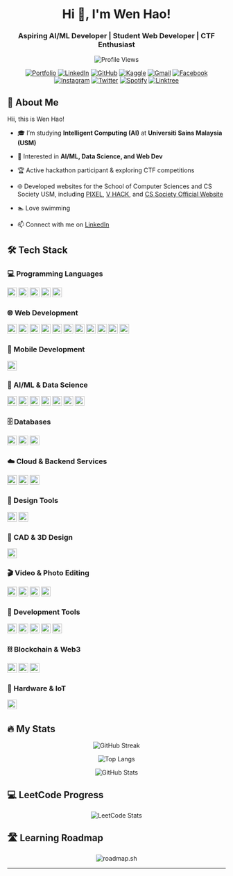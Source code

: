 <!-- Header -->
<div align="center">
  <h1>Hi 👋, I'm Wen Hao!</h1>
  <h3>Aspiring AI/ML Developer | Student Web Developer | CTF Enthusiast</h3>
</div>

<div align="center">
  
![Profile Views](https://komarev.com/ghpvc/?username=wenhao1223&color=dc143c&style=for-the-badge)

[![Portfolio](https://img.shields.io/badge/Portfolio-543DE0?style=for-the-badge&logo=About.me&logoColor=white)](https://wenhao1223.github.io/WenHao1223)
[![LinkedIn](https://img.shields.io/badge/LinkedIn-0077B5?style=for-the-badge&logo=linkedin&logoColor=white)](https://www.linkedin.com/in/wenhao1223/)
[![GitHub](https://img.shields.io/badge/GitHub-100000?style=for-the-badge&logo=github&logoColor=white)](https://github.com/WenHao1223)
[![Kaggle](https://img.shields.io/badge/Kaggle-20BEFF?style=for-the-badge&logo=Kaggle&logoColor=white)](https://www.kaggle.com/wenhao1223)
[![Gmail](https://img.shields.io/badge/Gmail-D14836?style=for-the-badge&logo=gmail&logoColor=white)](mailto:wenhaojshs@gmail.com)
[![Facebook](https://img.shields.io/badge/Facebook-1877F2?style=for-the-badge&logo=facebook&logoColor=white)](https://www.facebook.com/WenHao1223)
[![Instagram](https://img.shields.io/badge/Instagram-E4405F?style=for-the-badge&logo=instagram&logoColor=white)](https://www.instagram.com/limwenhao1223/)
[![Twitter](https://img.shields.io/badge/Twitter-1DA1F2?style=for-the-badge&logo=x&logoColor=white)](https://twitter.com/Hao1223Wen)
[![Spotify](https://img.shields.io/badge/Spotify-1DB954?style=for-the-badge&logo=spotify&logoColor=white)](https://open.spotify.com/user/31oii3r7gmfjpzqelwlyrlm2owta)
[![Linktree](https://img.shields.io/badge/Linktree-000000?style=for-the-badge&logo=Linktree&logoColor=white)](https://linktr.ee/wenhao1223)

</div>

## 👋 About Me

Hii, this is Wen Hao!

- 🎓 I’m studying **Intelligent Computing (AI)** at **Universiti Sains Malaysia (USM)**

- 🤖 Interested in **AI/ML, Data Science, and Web Dev**

- 🏆 Active hackathon participant & exploring CTF competitions

- 🌐 Developed websites for the School of Computer Sciences and CS Society USM, including [PIXEL](https://pixelusm.com/), [V HACK](https://vhackusm.com/), and [CS Society Official Website](https://cssocietyusm.com/)

- 🏊 Love swimming

- 📫 Connect with me on [LinkedIn](https://www.linkedin.com/in/wenhao1223/)

## 🛠 Tech Stack

### 💻 Programming Languages
<img src="https://img.shields.io/badge/Python-3776AB?style=for-the-badge&logo=python&logoColor=white" alt="Python" style="height:22px;"> <img src="https://img.shields.io/badge/JavaScript-F7DF1E?style=for-the-badge&logo=javascript&logoColor=white" alt="JavaScript" style="height:22px;"> <img src="https://img.shields.io/badge/C++-00599C?style=for-the-badge&logo=c%2B%2B&logoColor=white" alt="C++" style="height:22px;"> <img src="https://img.shields.io/badge/Java-007396?style=for-the-badge&logo=java&logoColor=white" alt="Java" style="height:22px;"> <img src="https://img.shields.io/badge/Dart-00B4AB?style=for-the-badge&logo=dart&logoColor=white" alt="Dart" style="height:22px;">

### 🌐 Web Development
<img src="https://img.shields.io/badge/HTML5-E34F26?style=for-the-badge&logo=html5&logoColor=white" alt="HTML5" style="height:22px;"> <img src="https://img.shields.io/badge/CSS3-1572B6?style=for-the-badge&logo=css3&logoColor=white" alt="CSS3" style="height:22px;"> <img src="https://img.shields.io/badge/Sass-CC6699?style=for-the-badge&logo=sass&logoColor=white" alt="Sass" style="height:22px;"> <img src="https://img.shields.io/badge/Bootstrap-563D7C?style=for-the-badge&logo=bootstrap&logoColor=white" alt="Bootstrap" style="height:22px;"> <img src="https://img.shields.io/badge/Tailwind_CSS-38B2AC?style=for-the-badge&logo=tailwind-css&logoColor=white" alt="Tailwind CSS" style="height:22px;"> <img src="https://img.shields.io/badge/jQuery-0769AD?style=for-the-badge&logo=jquery&logoColor=white" alt="jQuery" style="height:22px;"> <img src="https://img.shields.io/badge/React.js-61DAFB?style=for-the-badge&logo=react&logoColor=white" alt="React.js" style="height:22px;"> <img src="https://img.shields.io/badge/Next.js-000000?style=for-the-badge&logo=nextdotjs&logoColor=white" alt="Next.js" style="height:22px;"> <img src="https://img.shields.io/badge/Astro-FF4154?style=for-the-badge&logo=astro&logoColor=white" alt="Astro" style="height:22px;"> <img src="https://img.shields.io/badge/Vite-646CFF?style=for-the-badge&logo=vite&logoColor=white" alt="Vite" style="height:22px;"> <img src="https://img.shields.io/badge/Vercel-000000?style=for-the-badge&logo=vercel&logoColor=white" alt="Vercel" style="height:22px;">

### 📱 Mobile Development
<img src="https://img.shields.io/badge/Flutter-02569B?style=for-the-badge&logo=flutter&logoColor=white" alt="Flutter" style="height:22px;">

### 🤖 AI/ML & Data Science
<img src="https://img.shields.io/badge/TensorFlow-FF6F00?style=for-the-badge&logo=tensorflow&logoColor=white" alt="TensorFlow" style="height:22px;"> <img src="https://img.shields.io/badge/Keras-FFA07A?style=for-the-badge&logo=keras&logoColor=white" alt="Keras" style="height:22px;"> <img src="https://img.shields.io/badge/Scikit_learn-F7931E?style=for-the-badge&logo=scikit-learn&logoColor=white" alt="Scikit-learn" style="height:22px;"> <img src="https://img.shields.io/badge/OpenCV-273134?style=for-the-badge&logo=opencv&logoColor=white" alt="OpenCV" style="height:22px;"> <img src="https://img.shields.io/badge/YOLO-000000?style=for-the-badge&logo=yolo&logoColor=white" alt="YOLO" style="height:22px;"> <img src="https://img.shields.io/badge/Pandas-150458?style=for-the-badge&logo=pandas&logoColor=white" alt="Pandas" style="height:22px;"> 
<img src="https://img.shields.io/badge/NumPy-013243?style=for-the-badge&logo=numpy&logoColor=white" alt="NumPy" style="height:22px;">

### 🗄️ Databases
<img src="https://img.shields.io/badge/MySQL-000000?style=for-the-badge&logo=mysql&logoColor=white" alt="MySQL" style="height:22px;"> <img src="https://img.shields.io/badge/PostgreSQL-316192?style=for-the-badge&logo=postgresql&logoColor=white" alt="PostgreSQL" style="height:22px;"> <img src="https://img.shields.io/badge/MongoDB-47A248?style=for-the-badge&logo=mongodb&logoColor=white" alt="MongoDB" style="height:22px;">

### ☁️ Cloud & Backend Services
<img src="https://img.shields.io/badge/Firebase-FFCA28?style=for-the-badge&logo=firebase&logoColor=white" alt="Firebase" style="height:22px;"> <img src="https://img.shields.io/badge/AWS-232F3E?style=for-the-badge&logo=amazon-aws&logoColor=white" alt="AWS" style="height:22px;"> <img src="https://img.shields.io/badge/Cloudflare-F38020?style=for-the-badge&logo=cloudflare&logoColor=white" alt="Cloudflare" style="height:22px;">

### 🎨 Design Tools
<img src="https://img.shields.io/badge/Figma-F24E1E?style=for-the-badge&logo=figma&logoColor=white" alt="Figma" style="height:22px;"> <img src="https://img.shields.io/badge/Adobe_XD-FF781F?style=for-the-badge&logo=adobexd&logoColor=white" alt="Adobe XD" style="height:22px;">

### 🧃 CAD & 3D Design
<img src="https://img.shields.io/badge/Fusion_360-FF6C00?style=for-the-badge&logo=autodesk&logoColor=white" alt="Fusion 360" style="height:22px;">

### 🎬 Video & Photo Editing
<img src="https://img.shields.io/badge/Premiere_Pro-9999FF?style=for-the-badge&logo=adobepremierepro&logoColor=white" alt="Premiere Pro" style="height:22px;"> <img src="https://img.shields.io/badge/DaVinci_Resolve-233A51?style=for-the-badge&logo=davinciresolve&logoColor=white" alt="DaVinci Resolve" style="height:22px;"> <img src="https://img.shields.io/badge/Photoshop-31A8FF?style=for-the-badge&logo=adobephotoshop&logoColor=white" alt="Photoshop" style="height:22px;"> <img src="https://img.shields.io/badge/Lightroom-31A8FF?style=for-the-badge&logo=adobelightroom&logoColor=white" alt="Lightroom" style="height:22px;">

### 🔧 Development Tools
<img src="https://img.shields.io/badge/Git-F05032?style=for-the-badge&logo=git&logoColor=white" alt="Git" style="height:22px;"> <img src="https://img.shields.io/badge/GitHub-181717?style=for-the-badge&logo=github&logoColor=white" alt="GitHub" style="height:22px;"> <img src="https://img.shields.io/badge/Anaconda-44A833?style=for-the-badge&logo=anaconda&logoColor=white" alt="Anaconda" style="height:22px;"> <img src="https://img.shields.io/badge/Docker-2496ED?style=for-the-badge&logo=docker&logoColor=white" alt="Docker" style="height:22px;"> <img src="https://img.shields.io/badge/Wireshark-1679A7?style=for-the-badge&logo=wireshark&logoColor=white" alt="Wireshark" style="height:22px;">

### ⛓️ Blockchain & Web3
<img src="https://img.shields.io/badge/Ethereum-3C3C3D?style=for-the-badge&logo=ethereum&logoColor=white" alt="Ethereum" style="height:22px;"> <img src="https://img.shields.io/badge/Solana-9945FF?style=for-the-badge&logo=solana&logoColor=white" alt="Solana" style="height:22px;"> <img src="https://img.shields.io/badge/Solidity-363636?style=for-the-badge&logo=solidity&logoColor=white" alt="Solidity" style="height:22px;">

### 🔌 Hardware & IoT
<img src="https://img.shields.io/badge/Arduino-00979D?style=for-the-badge&logo=arduino&logoColor=white" alt="Arduino" style="height:22px;">&nbsp;

## 🔥 My Stats

<div align="center">

![GitHub Streak](https://github-readme-streak-stats.herokuapp.com?user=WenHao1223&theme=vision-friendly-dark)

![Top Langs](https://github-readme-stats.vercel.app/api/top-langs/?username=WenHao1223&theme=vision-friendly-dark&layout=compact)

![GitHub Stats](https://github-readme-stats.vercel.app/api?username=WenHao1223&theme=vision-friendly-dark&include_all_commits=true&rank_icon=github)

</div>

## 💻 LeetCode Progress

<div align="center">

![LeetCode Stats](https://leetcode.card.workers.dev/wenhao1223?theme=auto&font=baloo&extension=null)

</div>

## 🛣️ Learning Roadmap

<div align="center">

![roadmap.sh](https://api.roadmap.sh/v1-badge/wide/64706dffa4a21941a6c00e26?variant=dark&roadmaps=frontend%2Creact%2Ccpp)

</div>

---


